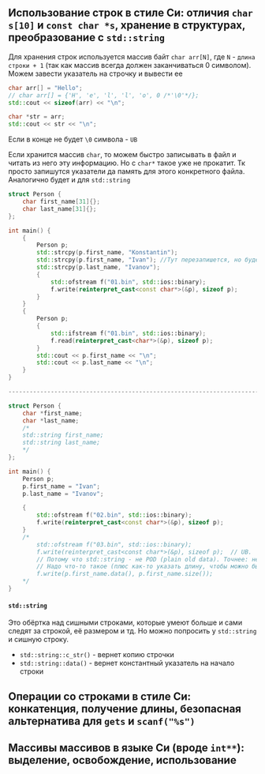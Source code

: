 ## Использование строк в стиле Си: отличия `char s[10]` и `const char *s`, хранение в структурах, преобразование с `std::string`
Для хранения строк используется массив байт `char arr[N]`, где `N` - `длина строки + 1` (так как массив всегда должен заканчиваться 0 символом). Можем завести указатель на строчку и вывести ее
```C++
char arr[] = "Hello";
// char arr[] = {'H', 'e', 'l', 'l', 'o', 0 /*'\0'*/};
std::cout << sizeof(arr) << "\n";

char *str = arr;
std::cout << str << "\n";
```
Если в конце не будет `\0` символа - `UB`

Если хранится массив `char`, то можем быстро записывать в файл и читать из него эту информацию. Но с `char*` такое уже не прокатит. Тк просто запишутся указатели да память для этого конкретного файла. Аналогично будет и для `std::string`
```C++
struct Person {
    char first_name[31]{};
    char last_name[31]{};
};

int main() {
    {
        Person p;
        std::strcpy(p.first_name, "Konstantin");
        std::strcpy(p.first_name, "Ivan"); //Тут перезапишется, но будет остаток Константина^^
        std::strcpy(p.last_name, "Ivanov");
        {
            std::ofstream f("01.bin", std::ios::binary);
            f.write(reinterpret_cast<const char*>(&p), sizeof p);
        }
    }      
    {
        Person p;
        {
            std::ifstream f("01.bin", std::ios::binary);
            f.read(reinterpret_cast<char*>(&p), sizeof p);
        }
        std::cout << p.first_name << "\n";
        std::cout << p.last_name << "\n";
    }
}

-------------------------------------------------------------------------------------

struct Person {
    char *first_name;
    char *last_name;
    /*
    std::string first_name;
    std::string last_name;
    */
};

int main() {
    Person p;
    p.first_name = "Ivan";
    p.last_name = "Ivanov";

    {
        std::ofstream f("02.bin", std::ios::binary);
        f.write(reinterpret_cast<const char*>(&p), sizeof p);
    }
    /*
        std::ofstream f("03.bin", std::ios::binary);
        f.write(reinterpret_cast<const char*>(&p), sizeof p);  // UB.
        // Потому что std::string - не POD (plain old data). Точнее: не Trivial. Точнее: не TrivialCopyable.
        // Надо что-то такое (плюс как-то указать длину, чтобы можно было прочитать):
        f.write(p.first_name.data(), p.first_name.size());
    */
}
```

#### `std::string`
Это обёртка над сишными строками, которые умеют больше и сами следят за строкой, её размером и тд. Но можно попросить у `std::string` и сишную строку.
* `std::string::c_str()` - вернет копию строчки
* `std::string::data()` - вернет константный указатель на начало строки

## Операции со строками в стиле Си: конкатенция, получение длины, безопасная альтернатива для `gets` и `scanf("%s")`

## Массивы массивов в языке Си (вроде `int**`): выделение, освобождение, использование

